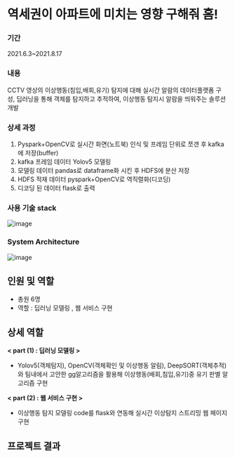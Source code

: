 
 # 역세권이 아파트에 미치는 영향 구해줘 홈!
 
 ### 기간  
 2021.6.3~2021.8.17  
 
 ### 내용   
 CCTV 영상의 이상행동(침입,배회,유기) 탐지에 대해 실시간 알람의 데이터플랫폼 구성, 딥러닝을 통해 객체를 탐지하고 추적하여, 이상행동 탐지시 알람을 띄워주는 솔루션 개발  
 
 ### 상세 과정
 1. Pyspark+OpenCV로 실시간 화면(노트북) 인식 및 프레임 단위로 쪼갠 후 kafka에 저장(buffer)
 2. kafka 프레임 데이터 Yolov5 모델링
 3. 모델링 데이터 pandas로 dataframe화 시킨 후 HDFS에 분산 저장
 4. HDFS 적재 데이터 pyspark+OpenCV로 역직렬화(디코딩)
 5. 디코딩 된 데이터 flask로 출력
 
 ### 사용 기술 stack
 
 ![image](./dataset/stack.png)


### System Architecture  

 ![image](./dataset/arc.png)    



## 인원 및 역할  
  - 총원 6명 
  - 역할 : 딥러닝 모델링 , 웹 서비스 구현
## 상세 역할
  
  **< part (1) : 딥러닝 모델링 >**  
   - Yolov5(객체탐지), OpenCV(객체확인 및 이상행동 알림), DeepSORT(객체추적)와 팀내에서 고안한 gg알고리즘을 활용해 이상행동(배회,침입,유기)중 유기 판별 알고리즘 구현  
   
  **< part (2) : 웹 서비스 구현 >**   
   - 이상행동 탐지 모델링 code를 flask와 연동해 실시간 이상탐지 스트리밍 웹 페이지 구현  

## 프로젝트 결과


